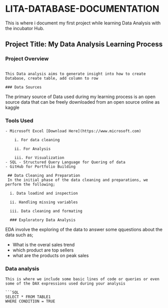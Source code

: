 # LITA-DATABASE-DOCUMENTATION
This is where i document my first project while learning Data Analysis with the  incubator Hub.

## Project Title: My Data Analysis Learning Process

### Project Overview
```

This Data analysis aims to generate insight into how to create Database, create table, add column to row

### Data Sources
```
The primary source of Data used during my learning process is an open source data that can be freely downloaded from an open source online as kaggle

### Tools Used
```
- Microsoft Excel [Download Here](https://www.microsoft.com)
  
    i. For data cleaning
  
    ii. For Analysis
  
    iii. For Visualization
- SQL - Structured Query Language for Quering of data
- GitHub for Portfolio Building

 ## Data Cleaning and Preparation
 In the initial phase of the data cleaning and preparations, we perform the following;
 
  i. Data loadind and inspection
  
  ii. Handling missing variables
  
  iii. Data cleaning and formating

  ### Exploratory Data Analysis
  ```
  EDA involve the exploring of the data to answer some qquestions about the data such as;
 -  What is the overal sales trend
 -  which product are top sellers
 -  what are the products on peak sales

   ### Data analysis
   ```
   This is where we include some basic lines of code or queries or even some of the DAX expressions used during your analysis

   ```SQL
   SELECT * FROM TABLE1
   WHERE CONDITION = TRUE
  ```
    
    

